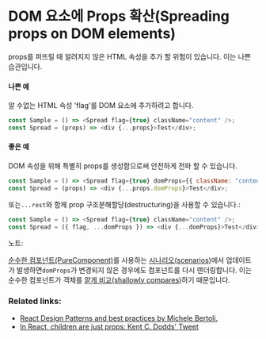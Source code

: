 # DOM 요소에 Props 확산(Spreading props on DOM elements)

props를 퍼뜨릴 때 알려지지 않은 HTML 속성을 추가 할 위험이 있습니다. 이는 나쁜 습관입니다.

#### 나쁜 예

알 수없는 HTML 속성 'flag'를 DOM 요소에 추가하려고 합니다.

```javascript
const Sample = () => <Spread flag={true} className="content" />;
const Spread = (props) => <div {...props}>Test</div>;
```

#### 좋은 예

DOM 속성을 위해 특별히 props를 생성함으로써 안전하게 전파 할 수 있습니다.

```javascript
const Sample = () => <Spread flag={true} domProps={{ className: "content" }} />;
const Spread = (props) => <div {...props.domProps}>Test</div>;
```

또는`...rest`와 함께 prop 구조분해할당(destructuring)을 사용할 수 있습니다.:

```javascript
const Sample = () => <Spread flag={true} className="content" />;
const Spread = ({ flag, ...domProps }) => <div {...domProps}>Test</div>;
```

노트:

[순수한 컴포넌트(PureComponent)](../perf-tips/02.pure-component.md)를 사용하는 [시나리오(scenarios)](https://github.com/vasanthk/react-bits/issues/34)에서 업데이트가 발생하면`domProps`가 변경되지 않은 경우에도 컴포넌트를 다시 렌더링합니다. 이는 순수한 컴포넌트가 객체를 [얕게 비교(shallowly compares)](https://reactjs.org/docs/react-api.html#reactpurecomponent)하기 때문입니다.

### Related links:

- [React Design Patterns and best practices by Michele Bertoli.](https://github.com/MicheleBertoli/react-design-patterns-and-best-practices)
- [In React, children are just props: Kent C. Dodds' Tweet](https://twitter.com/kentcdodds/status/851406788549369856)
